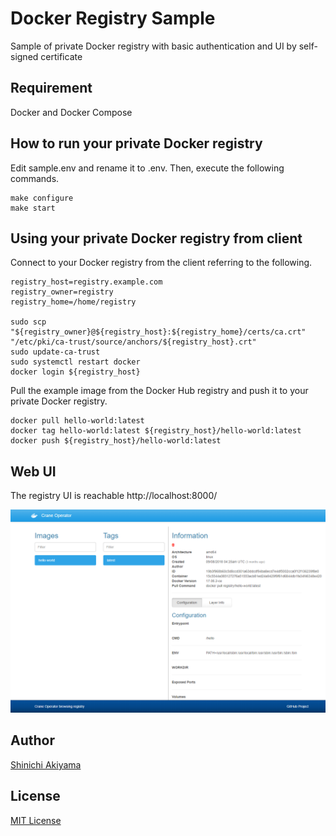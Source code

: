 Docker Registry Sample
======================

Sample of private Docker registry with basic authentication and UI by self-signed certificate

Requirement
-----------

Docker and Docker Compose

How to run your private Docker registry
---------------------------------------

Edit sample.env and rename it to .env. Then, execute the following commands.

```console
make configure
make start
```

Using your private Docker registry from client
----------------------------------------------

Connect to your Docker registry from the client referring to the following.

```console
registry_host=registry.example.com
registry_owner=registry
registry_home=/home/registry

sudo scp "${registry_owner}@${registry_host}:${registry_home}/certs/ca.crt" "/etc/pki/ca-trust/source/anchors/${registry_host}.crt"
sudo update-ca-trust
sudo systemctl restart docker
docker login ${registry_host}
```

Pull the example image from the Docker Hub registry and push it to your private Docker registry.

```console
docker pull hello-world:latest
docker tag hello-world:latest ${registry_host}/hello-world:latest
docker push ${registry_host}/hello-world:latest
```

Web UI
------

The registry UI is reachable http://localhost:8000/

![crane_operator.png](crane_operator.png)


Author
------

[Shinichi Akiyama](https://github.com/shakiyam)

License
-------

[MIT License](https://opensource.org/licenses/MIT)
